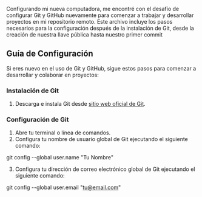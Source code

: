 Configurando mi nueva computadora, me encontré con el desafío de configurar Git y GitHub nuevamente para comenzar a trabajar y desarrollar proyectos en mi repositorio remoto. Este archivo incluye los pasos necesarios para la configuración después de la instalación de Git, desde la creación de nuestra llave pública hasta nuestro primer commit

## Guía de Configuración

Si eres nuevo en el uso de Git y GitHub, sigue estos pasos para comenzar a desarrollar y colaborar en proyectos:

### Instalación de Git

1. Descarga e instala Git desde [sitio web oficial de Git](https://gitforwindows.org/).

### Configuración de Git

1. Abre tu terminal o línea de comandos.
2. Configura tu nombre de usuario global de Git ejecutando el siguiente comando:

git config --global user.name "Tu Nombre"

3. Configura tu dirección de correo electrónico global de Git ejecutando el siguiente comando:

git config --global user.email "tu@email.com"
